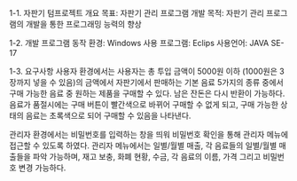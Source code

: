 1-1.	자판기 텀프로젝트 개요
목표: 자판기 관리 프로그램 개발
목적: 자판기 관리 프로그램의 개발을 통한 프로그래밍 능력의 향상

1-2.	개발
프로그램 동작 환경: Windows
사용 프로그램: Eclips
사용언어: JAVA SE-17

1-3.	요구사항
사용자 환경에서는 사용자는 총 투입 금액이 5000원 이하 (1000원은 3장까지 넣을 수 있음)의 금액에서 자판기에서 판매하는 기본 음료 5가지의 종류 중에서 구매 가능한 음료 중 원하는 제품을 구매할 수 있다. 남은 잔돈은 다시 반환이 가능하다. 음료가 품절시에는 구매 버튼이 빨간색으로 바뀌어 구매할 수 없게 되고, 구매 가능한 상태의 음료는 초록색으로 되어 구매할 수 있음을 나타낸다.

관리자 환경에서는 비밀번호를 입력하는 창을 띄워 비밀번호 확인을 통해 관리자 메뉴에 접근할 수 있도록 하였다. 관리자 메뉴에서는 일별/월별 매출, 각 음료들의 일별/월별 매출들을 파악 가능하며, 재고 보충, 화폐 현황, 수금, 각 음료의 이름, 가격 그리고 비밀번호 변경 가능하다.
